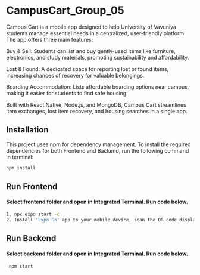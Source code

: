 
# CampusCart_Group_05 

Campus Cart is a mobile app designed to help University of Vavuniya students manage essential needs in a centralized, user-friendly platform. The app offers three main features:

Buy & Sell: Students can list and buy gently-used items like furniture, electronics, and study materials, promoting sustainability and affordability.

Lost & Found: A dedicated space for reporting lost or found items, increasing chances of recovery for valuable belongings.

Boarding Accommodation: Lists affordable boarding options near campus, making it easier for students to find safe housing.

Built with React Native, Node.js, and MongoDB, Campus Cart streamlines item exchanges, lost item recovery, and housing searches in a single app.
## Installation

This project uses npm for dependency management. To install the required dependencies for both Frontend and Backend, run the following command in terminal:

```bash
npm install
```

    
## Run Frontend

#### Select frontend folder and open in Integrated Terminal. Run code below.

```bash
1. npx expo start -c
2. Install 'Expo Go' app to your mobile device, scan the QR code displayed in the terminal.
```
## Run Backend

#### Select backend folder and open in Integrated Terminal. Run code below.
```http
 npm start
```